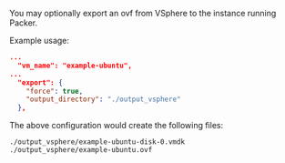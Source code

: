 <!-- Code generated from the comments of the ExportConfig struct in builder/vsphere/common/step_export.go; DO NOT EDIT MANUALLY -->
You may optionally export an ovf from VSphere to the instance running Packer.

Example usage:
```json
...
  "vm_name": "example-ubuntu",
...
  "export": {
    "force": true,
    "output_directory": "./output_vsphere"
  },
```
The above configuration would create the following files:
```
./output_vsphere/example-ubuntu-disk-0.vmdk
./output_vsphere/example-ubuntu.ovf
```
